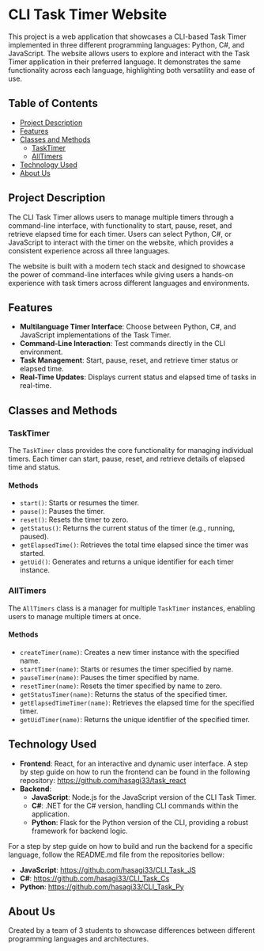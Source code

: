 # CLI Task Timer Website

This project is a web application that showcases a CLI-based Task Timer implemented in three different programming languages: Python, C#, and JavaScript. The website allows users to explore and interact with the Task Timer application in their preferred language. It demonstrates the same functionality across each language, highlighting both versatility and ease of use. 

## Table of Contents

- [Project Description](#project-description)
- [Features](#features)
- [Classes and Methods](#classes-and-methods)
  - [TaskTimer](#tasktimer)
  - [AllTimers](#alltimers)
- [Technology Used](#technology-used)
- [About Us](#about-us)

## Project Description

The CLI Task Timer allows users to manage multiple timers through a command-line interface, with functionality to start, pause, reset, and retrieve elapsed time for each timer. Users can select Python, C#, or JavaScript to interact with the timer on the website, which provides a consistent experience across all three languages.

The website is built with a modern tech stack and designed to showcase the power of command-line interfaces while giving users a hands-on experience with task timers across different languages and environments.

## Features

- **Multilanguage Timer Interface**: Choose between Python, C#, and JavaScript implementations of the Task Timer.
- **Command-Line Interaction**: Test commands directly in the CLI environment.
- **Task Management**: Start, pause, reset, and retrieve timer status or elapsed time.
- **Real-Time Updates**: Displays current status and elapsed time of tasks in real-time.

## Classes and Methods

### TaskTimer

The `TaskTimer` class provides the core functionality for managing individual timers. Each timer can start, pause, reset, and retrieve details of elapsed time and status.

#### Methods

- `start()`: Starts or resumes the timer.
- `pause()`: Pauses the timer.
- `reset()`: Resets the timer to zero.
- `getStatus()`: Returns the current status of the timer (e.g., running, paused).
- `getElapsedTime()`: Retrieves the total time elapsed since the timer was started.
- `getUid()`: Generates and returns a unique identifier for each timer instance.

### AllTimers

The `AllTimers` class is a manager for multiple `TaskTimer` instances, enabling users to manage multiple timers at once.

#### Methods

- `createTimer(name)`: Creates a new timer instance with the specified name.
- `startTimer(name)`: Starts or resumes the timer specified by name.
- `pauseTimer(name)`: Pauses the timer specified by name.
- `resetTimer(name)`: Resets the timer specified by name to zero.
- `getStatusTimer(name)`: Returns the status of the specified timer.
- `getElapsedTimeTimer(name)`: Retrieves the elapsed time for the specified timer.
- `getUidTimer(name)`: Returns the unique identifier of the specified timer.

## Technology Used

- **Frontend**: React, for an interactive and dynamic user interface.
  A step by step guide on how to run the frontend can be found in the following repository: https://github.com/hasagi33/task_react
- **Backend**:
  - **JavaScript**: Node.js for the JavaScript version of the CLI Task Timer.
  - **C#**: .NET for the C# version, handling CLI commands within the application.
  - **Python**: Flask for the Python version of the CLI, providing a robust framework for backend logic.
    
For a step by step guide on how to build and run the backend for a specific language, follow the README.md file from the repositories bellow:
- **JavaScript**: https://github.com/hasagi33/CLI_Task_JS
- **C#**: https://github.com/hasagi33/CLI_Task_Cs
- **Python**: https://github.com/hasagi33/CLI_Task_Py
## About Us

Created by a team of 3 students to showcase differences between different programming languages and architectures.

